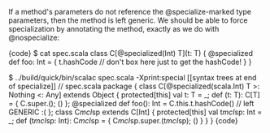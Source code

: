 If a method's parameters do not reference the @specialize-marked type parameters, then the method is left generic. We should be able to force specialization by annotating the method, exactly as we do with @nospecialize:


{code}
$ cat spec.scala 
class C[@specialized(Int) T](t: T) {
  @specialized def foo: Int = {
    t.hashCode // don't box here just to get the hashCode!
  }
}

$ ../build/quick/bin/scalac spec.scala -Xprint:special
[[syntax trees at end of                specialize]] // spec.scala
package <empty> {
  class C[@specialized(scala.Int) T >: Nothing <: Any] extends Object {
    <paramaccessor> protected[this] val t: T = _;
    def <init>(t: T): C[T] = {
      C.super.<init>();
      ()
    };
    @specialized def foo(): Int = C.this.t.hashCode() // left GENERIC :(
  };
  <specialized> class C$mcI$sp extends C[Int] {
    <paramaccessor> <specialized> protected[this] val t$mcI$sp: Int = _;
    <specialized> def <init>(t$mcI$sp: Int): C$mcI$sp = {
      C$mcI$sp.super.<init>(t$mcI$sp);
      ()
    }
  }
}
{code}
